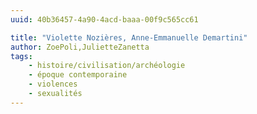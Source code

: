 ```yaml
---
uuid: 40b36457-4a90-4acd-baaa-00f9c565cc61

title: "Violette Nozières, Anne-Emmanuelle Demartini"
author: ZoePoli,JulietteZanetta
tags:
    - histoire/civilisation/archéologie
    - époque contemporaine
    - violences
    - sexualités
---
```

